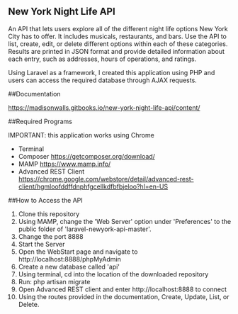 ## New York Night Life API

An API that lets users explore all of the different night life options New York City has to offer. It includes musicals, restaurants, and bars. Use the API to list, create, edit, or delete different options within each of these categories. Results are printed in JSON format and provide detailed information about each entry, such as addresses, hours of operations, and ratings.

Using Laravel as a framework, I created this application using PHP and users can access the required database through AJAX requests.

##Documentation

https://madisonwalls.gitbooks.io/new-york-night-life-api/content/

##Required Programs

IMPORTANT: this application works using Chrome

- Terminal
- Composer https://getcomposer.org/download/
- MAMP https://www.mamp.info/
- Advanced REST Client https://chrome.google.com/webstore/detail/advanced-rest-client/hgmloofddffdnphfgcellkdfbfbjeloo?hl=en-US

##How to Access the API

1. Clone this repository
2. Using MAMP, change the 'Web Server' option under 'Preferences' to the public folder of 'laravel-newyork-api-master'.
3. Change the port 8888
4. Start the Server
5. Open the WebStart page and navigate to http://localhost:8888/phpMyAdmin
6. Create a new database called 'api'
7. Using terminal, cd into the location of the downloaded repository
8. Run: php artisan migrate
9. Open Advanced REST client and enter http://localhost:8888 to connect
10. Using the routes provided in the documentation, Create, Update, List, or Delete.
